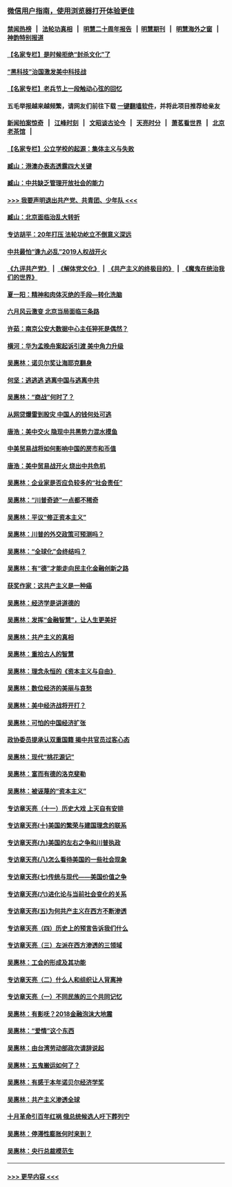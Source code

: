 ### [微信用户指南，使用浏览器打开体验更佳](https://github.com/gfw-breaker/banned-news1/blob/master/indexes/wechat-guide.md?t=0)
#### [禁闻热榜](热点新闻.md?t=0)  &nbsp;&nbsp;|&nbsp;&nbsp; [法轮功真相](https://github.com/gfw-breaker/truth/blob/master/README.md?t=0) &nbsp;&nbsp;|&nbsp;&nbsp; [明慧二十周年报告](https://github.com/gfw-breaker/mh-reports/blob/master/README.md?t=0) &nbsp;&nbsp;|&nbsp;&nbsp;[明慧期刊](https://github.com/gfw-breaker/mh-qikan) &nbsp;&nbsp;|&nbsp;&nbsp; [明慧海外之窗](https://github.com/gfw-breaker/mh-news/blob/master/README.md?t=0) &nbsp;&nbsp;|&nbsp;&nbsp; [神韵特别报道](https://github.com/gfw-breaker/mh-news/blob/master/shenyun.md?t=0)
#### [【名家专栏】是时候拒绝“封杀文化”了](../pages/nsc423/n11814093.md?t=02141822) 
#### [“黑科技”治国激发美中科技战](../pages/nsc423/n11638056.md?t=02141822) 
#### [【名家专栏】老兵节上一段触动心弦的回忆](../pages/nsc423/n11646016.md?t=02141822) 
#### 五毛举报越来越频繁，请网友们前往下载 [一键翻墙软件](https://github.com/gfw-breaker/ssr-accounts)，并将此项目推荐给亲友
#### [新闻拍案惊奇](https://github.com/gfw-breaker/banned-news1/blob/master/pages/link4.md) &nbsp;&nbsp;|&nbsp;&nbsp; [江峰时刻](https://github.com/gfw-breaker/banned-news1/blob/master/pages/link4.md) &nbsp;&nbsp;|&nbsp;&nbsp; [文昭谈古论今](https://github.com/gfw-breaker/banned-news1/blob/master/pages/link4.md) &nbsp;&nbsp;|&nbsp;&nbsp; [天亮时分](https://github.com/gfw-breaker/banned-news1/blob/master/pages/link4.md) &nbsp;&nbsp;|&nbsp;&nbsp; [萧茗看世界](https://github.com/gfw-breaker/banned-news1/blob/master/pages/link4.md) &nbsp;&nbsp;|&nbsp;&nbsp; [北京老茶馆](https://github.com/gfw-breaker/banned-news1/blob/master/pages/link4.md) &nbsp;&nbsp;|&nbsp;&nbsp; 
#### [【名家专栏】公立学校的起源：集体主义与失败](../pages/nsc423/n11601833.md?t=02141822) 
#### [臧山：港澳办表态透露四大关键](../pages/nsc423/n11421628.md?t=02141822) 
#### [臧山：中共缺乏管理开放社会的能力](../pages/nsc423/n11407457.md?t=02141822) 
#### [>>> 我要声明退出共产党、共青团、少年队 <<<](https://github.com/begood0513/goodnews/blob/master/quit/letter.md) 
#### [臧山：北京面临治乱大转折](../pages/nsc423/n11406895.md?t=02141822) 
#### [专访胡平：20年打压 法轮功屹立不倒意义深远](../pages/nsc423/n11398800.md?t=02141822) 
#### [中共最怕“逢九必乱”2019人权战开火](../pages/nsc423/n11385248.md?t=02141822) 
#### [《九评共产党》](https://github.com/begood0513/9ping.md/blob/master/README.md) &nbsp;|&nbsp; [《解体党文化》](../../../../jtdwh.md/blob/master/README.md)  &nbsp;|&nbsp; [《共产主义的终极目的》](../../../../gczydzjmd.md/blob/master/README.md) &nbsp;|&nbsp; [《魔鬼在统治我们的世界》](../../../../mgztzwmdsj.md/blob/master/README.md) 
#### [夏一阳：精神和肉体灭绝的手段—转化洗脑](../pages/nsc423/n11368250.md?t=02141822) 
#### [六月风云激变 北京当局面临三条路](../pages/nsc423/n11313668.md?t=02141822) 
#### [许茹：南京公安大数据中心主任猝死是偶然？](../pages/nsc423/n11064744.md?t=02141822) 
#### [横河：华为孟晚舟案起诉引渡 美中角力升级](../pages/nsc423/n11027230.md?t=02141822) 
#### [吴惠林：诺贝尔奖让海耶克翻身](../pages/nsc423/n10890049.md?t=02141822) 
#### [何坚：逃逃逃 逃离中国与逃离中共](../pages/nsc423/n10592891.md?t=02141822) 
#### [吴惠林：“商战”何时了？](../pages/nsc423/n10573558.md?t=02141822) 
#### [从网贷爆雷到股灾 中国人的钱何处可逃](../pages/nsc423/n10572800.md?t=02141822) 
#### [唐浩：美中交火 隐现中共黑势力混水摸鱼](../pages/nsc423/n10544040.md?t=02141822) 
#### [中美贸易战将如何影响中国的房市和币值](../pages/nsc423/n10543697.md?t=02141822) 
#### [唐浩：美中贸易战开火 烧出中共危机](../pages/nsc423/n10540126.md?t=02141822) 
#### [吴惠林：企业家是否应负较多的“社会责任”](../pages/nsc423/n10535022.md?t=02141822) 
#### [吴惠林：“川普奇迹”一点都不稀奇](../pages/nsc423/n10512808.md?t=02141822) 
#### [吴惠林：平议“修正资本主义”](../pages/nsc423/n10495724.md?t=02141822) 
#### [吴惠林：川普的外交政策可预测吗？](../pages/nsc423/n10462387.md?t=02141822) 
#### [吴惠林：“全球化”会终结吗？](../pages/nsc423/n10452838.md?t=02141822) 
#### [吴惠林：有“德”才能走向民主化金融创新之路](../pages/nsc423/n10432292.md?t=02141822) 
#### [获奖作家：这共产主义是一种癌](../pages/nsc423/n10431541.md?t=02141822) 
#### [吴惠林：经济学是讲道德的](../pages/nsc423/n10398014.md?t=02141822) 
#### [吴惠林：发挥“金融智慧”，让人生更美好](../pages/nsc423/n10375019.md?t=02141822) 
#### [吴惠林：共产主义的真相](../pages/nsc423/n10351394.md?t=02141822) 
#### [吴惠林：重拾古人的智慧](../pages/nsc423/n10337691.md?t=02141822) 
#### [吴惠林：理念永恒的《资本主义与自由》](../pages/nsc423/n10316274.md?t=02141822) 
#### [吴惠林：数位经济的美丽与哀愁](../pages/nsc423/n10292946.md?t=02141822) 
#### [吴惠林：美中经济战将开打？](../pages/nsc423/n10258825.md?t=02141822) 
#### [吴惠林：可怕的中国经济扩张](../pages/nsc423/n10219147.md?t=02141822) 
#### [政协委员提承认双重国籍 揭中共官员过客心态](../pages/nsc423/n10208809.md?t=02141822) 
#### [吴惠林：现代“桃花源记”](../pages/nsc423/n10185234.md?t=02141822) 
#### [吴惠林：富而有德的洛克斐勒](../pages/nsc423/n10142264.md?t=02141822) 
#### [吴惠林：被诬蔑的“资本主义”](../pages/nsc423/n10124816.md?t=02141822) 
#### [专访章天亮（十一）历史大戏 上天自有安排](../pages/nsc423/n10094905.md?t=02141822) 
#### [专访章天亮(十)美国的繁荣与建国理念的联系](../pages/nsc423/n10094899.md?t=02141822) 
#### [专访章天亮(九)美国的左右之争和川普执政](../pages/nsc423/n10094889.md?t=02141822) 
#### [专访章天亮(八)怎么看待美国的一些社会现象](../pages/nsc423/n10094857.md?t=02141822) 
#### [专访章天亮(七)传统与现代——美国价值之争](../pages/nsc423/n10093140.md?t=02141822) 
#### [专访章天亮(六)进化论与当前社会变化的关系](../pages/nsc423/n10092036.md?t=02141822) 
#### [专访章天亮(五)为何共产主义在西方不断渗透](../pages/nsc423/n10083620.md?t=02141822) 
#### [专访章天亮（四）历史上的预言告诉我们什么](../pages/nsc423/n10083606.md?t=02141822) 
#### [专访章天亮（三）左派在西方渗透的三领域](../pages/nsc423/n10081115.md?t=02141822) 
#### [吴惠林：工会的形成及其功能](../pages/nsc423/n10080633.md?t=02141822) 
#### [专访章天亮（二）什么人和组织让人背离神](../pages/nsc423/n10076637.md?t=02141822) 
#### [专访章天亮（一）不同民族的三个共同记忆](../pages/nsc423/n10074188.md?t=02141822) 
#### [吴惠林：有影呒？2018金融泡沫大地震](../pages/nsc423/n10040534.md?t=02141822) 
#### [吴惠林：“爱情”这个东西](../pages/nsc423/n10019423.md?t=02141822) 
#### [吴惠林：由台湾劳动部政次请辞说起](../pages/nsc423/n9979679.md?t=02141822) 
#### [吴惠林：五鬼搬运如何了？](../pages/nsc423/n9925338.md?t=02141822) 
#### [吴惠林：有感于本年诺贝尔经济学奖](../pages/nsc423/n9871883.md?t=02141822) 
#### [吴惠林：共产主义渗透全球](../pages/nsc423/n9812748.md?t=02141822) 
#### [十月革命引百年红祸 俄总统候选人吁下葬列宁](../pages/nsc423/n9810182.md?t=02141822) 
#### [吴惠林：停滞性膨胀何时来到？](../pages/nsc423/n9764136.md?t=02141822) 
#### [吴惠林：央行总裁模范生](../pages/nsc423/n9728134.md?t=02141822) 

----
#### [ >>> 更早内容 <<< ](../indexes/nsc423-earlier.md)
